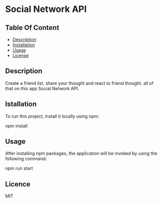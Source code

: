 # Social Network API


## Table Of Content
- [Description](#Description)
- [Installation](#installation)
- [Usage](#usage)
- [License](#license)


## Description
Create a friend list, share your thought and react to friend thought. all of that on this app Social Network API.



## Istallation
To run this project, install it locally using npm:

npm install


##  Usage
After installing npm packages, the application will be invoked by using the following command:

npm run start




## Licence
MIT

